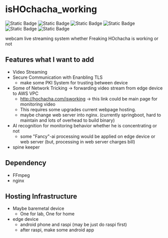 # isHOchacha_working
![Static Badge](https://img.shields.io/badge/is_there_so_many_todo%3F-yes-red) ![Static Badge](https://img.shields.io/badge/does_HOchacha_work%3F-NO-red) ![Static Badge](https://img.shields.io/badge/are_his_professors_angry%3F-YES-red) ![Static Badge](https://img.shields.io/badge/did_he_delayed_his_job_for_a_month%3F-YEES-red) ![Static Badge](https://img.shields.io/badge/does_he_need_some_monitoring%3F-YES-green) ![Static Badge](https://img.shields.io/badge/does_he_play_right_now_by_making_this_dumbass_badges%3F%3F-YES-green)


webcam live streaming system whether Freaking HOchacha is working or not

## Features what I want to add
- Video Streaming
- Secure Communication with Enanbling TLS
  - make some PKI System for trusting between device
- Some of Network Tricking -> forwarding video stream from edge device to AWS VPC
  - http://hochacha.com/isworking -> this link could be main page for monitoring video
  - This requires some upgrades current webpage hosting.
  - maybe change web server into nginx. (currently springboot, hard to maintain and lots of overhead to build binary)
- AI recognition for monitoring behavior whether he is concentrating or not
  - some "Fancy"-ai processing would be applied on edge device or web server (but, processing in web server charges bill)
- spine keeper
## Dependency
- FFmpeg
- nginx
## Hosting Infrastructure
- Maybe baremetal device
  - One for lab, One for home
- edge device
  - android phone and raspi (may be just do raspi first)
  - after raspi, make some android app


